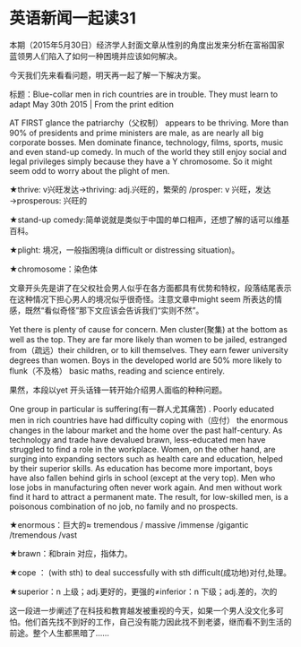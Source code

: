 # 英语新闻一起读31

本期（2015年5月30日）经济学人封面文章从性别的角度出发来分析在富裕国家蓝领男人们陷入了如何一种困境并应该如何解决。

今天我们先来看看问题，明天再一起了解一下解决方案。

标题：Blue-collar men in rich countries are in trouble. They must learn to adapt
May 30th 2015 | From the print edition

AT FIRST glance the patriarchy（父权制） appears to be thriving. More than 90% of presidents and prime ministers are male, as are nearly all big corporate bosses. Men dominate finance, technology, films, sports, music and even stand-up comedy. In much of the world they still enjoy social and legal privileges simply because they have a Y chromosome. So it might seem odd to worry about the plight of men.

★thrive: v兴旺发达→thriving: adj.兴旺的，繁荣的 /prosper: v 兴旺，发达→prosperous: 兴旺的

★stand-up comedy:简单说就是类似于中国的单口相声，还想了解的话可以维基百科。

★plight: 境况，一般指困境(a difficult or distressing situation)。

★chromosome：染色体

文章开头先是讲了在父权社会男人似乎在各方面都具有优势和特权，段落结尾表示在这种情况下担心男人的境况似乎很奇怪。注意文章中might seem 所表达的情感，既然“看似奇怪”那下文应该会告诉我们“实则不然”。

Yet there is plenty of cause for concern. Men cluster(聚集) at the bottom as well as the top. They are far more likely than women to be jailed, estranged from（疏远）their children, or to kill themselves. They earn fewer university degrees than women. Boys in the developed world are 50% more likely to flunk（不及格） basic maths, reading and science entirely.

果然，本段以yet 开头话锋一转开始介绍男人面临的种种问题。

One group in particular is suffering(有一群人尤其痛苦) . Poorly educated men in rich countries have had difficulty coping with（应付） the enormous changes in the labour market and the home over the past half-century. As technology and trade have devalued brawn, less-educated men have struggled to find a role in the workplace. Women, on the other hand, are surging into expanding sectors such as health care and education, helped by their superior skills. As education has become more important, boys have also fallen behind girls in school (except at the very top). Men who lose jobs in manufacturing often never work again. And men without work find it hard to attract a permanent mate. The result, for low-skilled men, is a poisonous combination of no job, no family and no prospects.

★enormous：巨大的≈ tremendous / massive /immense /gigantic /tremendous /vast 

★brawn：和brain 对应，指体力。

★cope ： (with sth) to deal successfully with sth difficult(成功地)对付,处理。

★superior：n 上级；adj.更好的，更强的≠inferior：n 下级；adj.差的，次的

这一段进一步阐述了在科技和教育越发被重视的今天，如果一个男人没文化多可怕。他们首先找不到好的工作，自己没有能力因此找不到老婆，继而看不到生活的前途。整个人生都黑暗了……